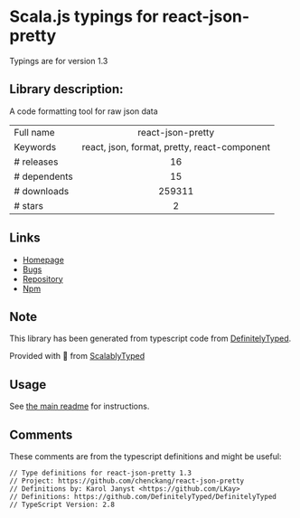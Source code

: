 
# Scala.js typings for react-json-pretty

Typings are for version 1.3

## Library description:
A code formatting tool for raw json data

|                    |                 |
| ------------------ | :-------------: |
| Full name          | react-json-pretty |
| Keywords           | react, json, format, pretty, react-component |
| # releases         | 16 |
| # dependents       | 15 |
| # downloads        | 259311 |
| # stars            | 2 |

## Links
- [Homepage](https://github.com/chenckang/react-json-pretty#readme)
- [Bugs](https://github.com/chenckang/react-json-pretty/issues)
- [Repository](https://github.com/chenckang/react-json-pretty)
- [Npm](https://www.npmjs.com/package/react-json-pretty)
    


## Note
This library has been generated from typescript code from [DefinitelyTyped](https://definitelytyped.org).

Provided with :purple_heart: from [ScalablyTyped](https://github.com/oyvindberg/ScalablyTyped)

## Usage
See [the main readme](../../readme.md) for instructions.

## Comments

These comments are from the typescript definitions and might be useful:
```
// Type definitions for react-json-pretty 1.3
// Project: https://github.com/chenckang/react-json-pretty
// Definitions by: Karol Janyst <https://github.com/LKay>
// Definitions: https://github.com/DefinitelyTyped/DefinitelyTyped
// TypeScript Version: 2.8

```

